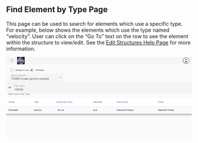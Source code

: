 ## Find Element by Type Page

This page can be used to search for elements which use a specific type. For example, below shows the elements which use the type named “velocity”. User can click on the “Go To” text on the row to see the element within the structure to view/edit. See the [Edit Structures Help Page](/ple/messaging/help/edit_structure) for more information.

![findelementbytype1](../../images/mim/findelementsbytype1.png)
